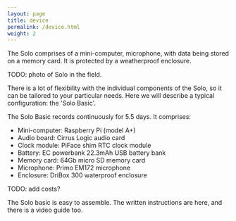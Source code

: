 ```yaml
---
layout: page
title: device
permalink: /device.html
weight: 2
---
```


The Solo comprises of a mini-computer, microphone, with data being
stored on a memory card. It is protected by a weatherproof enclosure.

TODO: photo of Solo in the field.

There is a lot of flexibility with the individual components of the
Solo, so it can be tailored to your particular needs.  Here we
will describe a typical configuration: the 'Solo Basic'.

The Solo Basic records continuously for 5.5 days.  It comprises:

* Mini-computer: Raspberry Pi (model A+) 
* Audio board: Cirrus Logic audio card
* Clock module: PiFace shim RTC clock module
* Battery: EC powerbank 22.3mAh USB battery bank
* Memory card: 64Gb micro SD memory card
* Microphone: Primo EM172 microphone
* Enclosure: DriBox 300 waterproof enclosure

TODO: add costs?

The Solo basic is easy to assemble. The written instructions are here,
and there is a video guide too.

